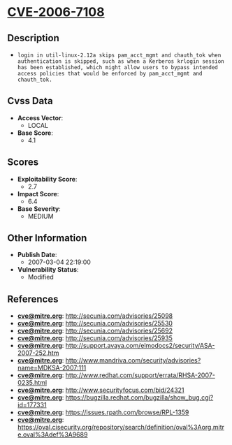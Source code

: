 
# [CVE-2006-7108](https://cve.mitre.org/cgi-bin/cvename.cgi?name=CVE-2006-7108)

## Description

- `login in util-linux-2.12a skips pam_acct_mgmt and chauth_tok when authentication is skipped, such as when a Kerberos krlogin session has been established, which might allow users to bypass intended access policies that would be enforced by pam_acct_mgmt and chauth_tok.`

## Cvss Data

- **Access Vector**:
  - LOCAL
- **Base Score**:
  - 4.1

## Scores

- **Exploitability Score**:
  - 2.7
- **Impact Score**:
  - 6.4
- **Base Severity**:
  - MEDIUM

## Other Information

- **Publish Date**:
  - 2007-03-04 22:19:00
- **Vulnerability Status**:
  - Modified

## References

- **cve@mitre.org**: http://secunia.com/advisories/25098
- **cve@mitre.org**: http://secunia.com/advisories/25530
- **cve@mitre.org**: http://secunia.com/advisories/25692
- **cve@mitre.org**: http://secunia.com/advisories/25935
- **cve@mitre.org**: http://support.avaya.com/elmodocs2/security/ASA-2007-252.htm
- **cve@mitre.org**: http://www.mandriva.com/security/advisories?name=MDKSA-2007:111
- **cve@mitre.org**: http://www.redhat.com/support/errata/RHSA-2007-0235.html
- **cve@mitre.org**: http://www.securityfocus.com/bid/24321
- **cve@mitre.org**: https://bugzilla.redhat.com/bugzilla/show_bug.cgi?id=177331
- **cve@mitre.org**: https://issues.rpath.com/browse/RPL-1359
- **cve@mitre.org**: https://oval.cisecurity.org/repository/search/definition/oval%3Aorg.mitre.oval%3Adef%3A9689
